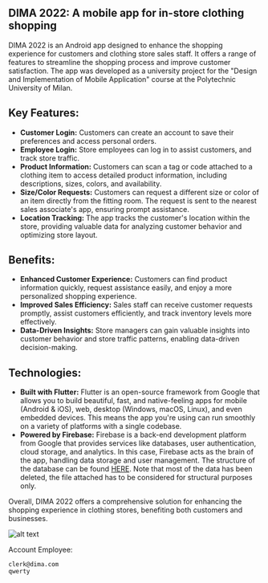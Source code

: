 ## DIMA 2022: A mobile app for in-store clothing shopping

DIMA 2022 is an Android app designed to enhance the shopping experience for customers and clothing store sales staff. It offers a range of features to streamline the shopping process and improve customer satisfaction. The app was developed as a university project for the "Design and Implementation of Mobile Application" course at the Polytechnic University of Milan.

## Key Features:
- **Customer Login:** Customers can create an account to save their preferences and access personal orders.
- **Employee Login:** Store employees can log in to assist customers, and track store traffic.
- **Product Information:** Customers can scan a tag or code attached to a clothing item to access detailed product information, including descriptions, sizes, colors, and availability.
- **Size/Color Requests:** Customers can request a different size or color of an item directly from the fitting room. The request is sent to the nearest sales associate's app, ensuring prompt assistance.
- **Location Tracking:** The app tracks the customer's location within the store, providing valuable data for analyzing customer behavior and optimizing store layout.

## Benefits:
- **Enhanced Customer Experience:** Customers can find product information quickly, request assistance easily, and enjoy a more personalized shopping experience.
- **Improved Sales Efficiency:** Sales staff can receive customer requests promptly, assist customers efficiently, and track inventory levels more effectively.
- **Data-Driven Insights:** Store managers can gain valuable insights into customer behavior and store traffic patterns, enabling data-driven decision-making.

## Technologies:
- **Built with Flutter:** Flutter is an open-source framework from Google that allows you to build beautiful, fast, and native-feeling apps for mobile (Android & iOS), web, desktop (Windows, macOS, Linux), and even embedded devices. This means the app you're using can run smoothly on a variety of platforms with a single codebase.
- **Powered by Firebase:** Firebase is a back-end development platform from Google that provides services like databases, user authentication, cloud storage, and analytics.  In this case, Firebase acts as the brain of the app, handling data storage and user management. The structure of the database can be found [HERE](dima2022-491c4-default-rtdb-export.json). Note that most of the data has been deleted, the file attached has to be considered for structural purposes only.

Overall, DIMA 2022 offers a comprehensive solution for enhancing the shopping experience in clothing stores, benefiting both customers and businesses.

![alt text](https://i.imgur.com/9ZXhrxH.png)

Account Employee:
```
clerk@dima.com
qwerty
```

